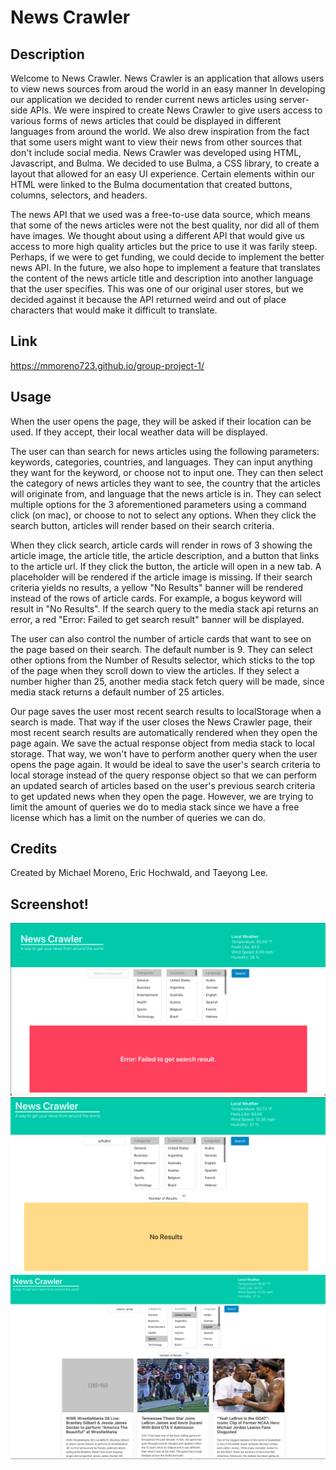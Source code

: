 # News Crawler

## Description
Welcome to News Crawler. News Crawler is an application that allows users to view news sources from aroud the world in an easy manner  In developing our application we decided to render current news articles using server-side APIs. We were inspired to create News Crawler to give users access to various forms of news articles that could be displayed in different languages from around the world. We also drew inspiration from the fact that some users might want to view their news from other sources that don't include social media. News Crawler was developed using HTML, Javascript, and Bulma. We decided to use Bulma, a CSS library, to create a layout that allowed for an easy UI experience. Certain elements within our HTML were linked to the Bulma documentation that created buttons, columns, selectors, and headers.

The news API that we used was a free-to-use data source, which means that some of the news articles were not the best quality, nor did all of them have images. We thought about using a different API that would give us access to more high quality articles but the price to use it was farily steep. Perhaps, if we were to get funding, we could decide to implement the better news API. In the future, we also hope to implement a feature that translates the content of the news article title and description into another language that the user specifies. This was one of our original user stores, but we decided against it because the API returned weird and out of place characters that would make it difficult to translate. 

## Link
https://mmoreno723.github.io/group-project-1/

## Usage
When the user opens the page, they will be asked if their location can be used. If they accept, their local weather data will be displayed. 

The user can than search for news articles using the following parameters: keywords, categories, countries, and languages. They can input anything they want for the keyword, or choose not to input one. They can then select the category of news articles they want to see, the country that the articles will originate from, and language that the news article is in. They can select multiple options for the 3 aforementioned parameters using a command click (on mac), or choose to not to select any options. When they click the search button, articles will render based on their search criteria.

When they click search, article cards will render in rows of 3 showing the article image, the article title, the article description, and a button that links to the article url. If they click the button, the article will open in a new tab. A placeholder will be rendered if the article image is missing. If their search criteria yields no results, a yellow "No Results" banner will be rendered instead of the rows of article cards. For example, a bogus keyword will result in "No Results". If the search query to the media stack api returns an error, a red "Error: Failed to get search result" banner will be displayed.

The user can also control the number of article cards that want to see on the page based on their search. The default number is 9. They can select other options from the Number of Results selector, which sticks to the top of the page when they scroll down to view the articles. If they select a number higher than 25, another media stack fetch query will be made, since media stack returns a default number of 25 articles.

Our page saves the user most recent search results to localStorage when a search is made. That way if the user closes the News Crawler page, their most recent search results are automatically rendered when they open the page again. We save the actual response object from media stack to local storage. That way, we won't have to perform another query when the user opens the page again. It would be ideal to save the user's search criteria to local storage instead of the query response object so that we can perform an updated search of articles based on the user's previous search criteria to get updated news when they open the page. However, we are trying to limit the amount of queries we do to media stack since we have a free license which has a limit on the number of queries we can do. 
 
## Credits
Created by Michael Moreno, Eric Hochwald, and Taeyong Lee.

## Screenshot!
![Search Error](assets/imgs/search-error.png)
![No Results](assets/imgs/no-results.png)
![Successful Search](assets/imgs/successful-search.png)


